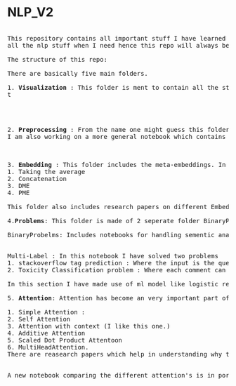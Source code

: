 <h1> NLP_V2 </h2>

<pre>

This repository contains all important stuff I have learned , implemented  and I find useful for nlp. I want to make this repo. as a go to place to find 
all the nlp stuff when I need hence this repo will always be a work in progress as learning never stops.

The structure of this repo:

There are basically five main folders.

1. <b>Visualization</b> : This folder is ment to contain all the stuff which is required to visualize text data. As text data is different from     tabular data we cannot use the same visualization methods to get insights of out data. Aside from visualization this also includes extracting meta-features like word_len,number of tokens ect. Which may or may not be useful but gives us insights about the data.  
t 

<!-- images -->


2. <b>Preprocessing</b> : From the name one might guess this folder contains different preprocessing steps. This also includes preprocessing steps needed to increase the word coverage when using pre-trained enbeddings. Things like replacing digits greater than 9 with #'s, handling contractiong etc. 
I am also working on a more general notebook which contains all the preprocessing steps regardless the dataset being used.



3. <b>Embedding</b> : This folder includes the meta-embeddings. In this we try to combine more than one embeddings eg concatenating word2vec and glove embedings.The different methods covered here are meta-embedding by 
1. Taking the average 
2. Concatenation
3. DME
4. PME

This folder also includes research papers on different Embedding Methods.

4.<b>Problems</b>: This folder is made of 2 seperate folder BinaryProbelms, Multi-Label Problems 

BinaryProbelms: Includes notebooks for handling sementic analysis problems. It also includes differnt model architectures used to solve the probelm


Multi-Label : In this notebook I have solved two problems 
1. stackoverflow tag prediction : Where the input is the question and title and the model needs to predict tags.
2. Toxicity Classification problem : Where each comment can belong in any one or more of the 6 classes.

In this section I have made use of ml model like logistic regression with OneVsRestClassifier as thses models can hangle multi-label data. The reason for doing this is that my final year project was based on a similar mult-label problem where in I had to develope a model which could be deployed on a server as a result both the compute power and memory needed for re-training the model is limited hence the use of ml models instead of resource intensive LSTMs,also the size of the dataset was small as this was a piolit project the company who had give us the project.

5. <b>Attention</b>: Attention has become an very important part of NLP.The reason why most of the advancements in the field (ImageNet moment). The purpose of this folder is to house all the different attentions architectures. The attention mechanisms included in the folder are 

1. Simple Attention : 
2. Self Attention 
3. Attention with context (I like this one.)
4. Additive Attention 
5. Scaled Dot Product Attentoon
6. MultiHeadAttention.
There are reasearch papers which help in understanding why this mechanisms work.


A new notebook comparing the different attention's is in porcess.


</pre>
